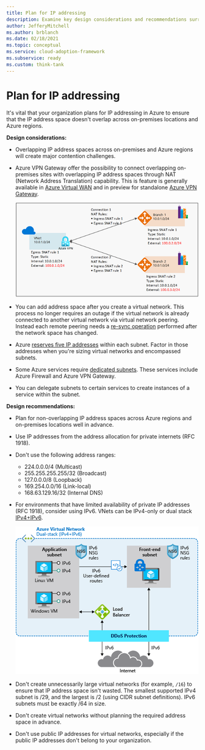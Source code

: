 ```yaml
---
title: Plan for IP addressing
description: Examine key design considerations and recommendations surrounding IP addressing in Azure.
author: JefferyMitchell
ms.author: brblanch
ms.date: 02/18/2021
ms.topic: conceptual
ms.service: cloud-adoption-framework
ms.subservice: ready
ms.custom: think-tank
---
```


<!-- docutune:ignore "Azure VPN Gateway" -->

# Plan for IP addressing

It's vital that your organization plans for IP addressing in Azure to ensure that the IP address space doesn't overlap across on-premises locations and Azure regions.

**Design considerations:**

- Overlapping IP address spaces across on-premises and Azure regions will create major contention challenges.

- Azure VPN Gateway offer the possibility to connect overlapping on-premises sites with overlapping IP address spaces through NAT (Network Address Translation) capability. This is feature is generally available in [Azure Virtual WAN](https://docs.microsoft.com/azure/virtual-wan/nat-rules-vpn-gateway) and in preview for standalone [Azure VPN Gateway](https://docs.microsoft.com/azure/vpn-gateway/nat-howto).

  ![Diagram that shows how NAT works with VPN Gateway.](./media/vpn-nat.png)

- You can add address space after you create a virtual network. This process no longer requires an outage if the virtual network is already connected to another virtual network via virtual network peering. Instead each remote peering needs a [re-sync operation](https://docs.microsoft.com/azure/architecture/networking/prefixes/add-ip-space-peered-vnet) performed after the network space has changed.

- Azure [reserves five IP addresses](https://docs.microsoft.com/azure/virtual-network/virtual-networks-faq#are-there-any-restrictions-on-using-ip-addresses-within-these-subnets) within each subnet. Factor in those addresses when you're sizing virtual networks and encompassed subnets.

- Some Azure services require [dedicated subnets](/azure/virtual-network/virtual-network-for-azure-services#services-that-can-be-deployed-into-a-virtual-network). These services include Azure Firewall and Azure VPN Gateway.

- You can delegate subnets to certain services to create instances of a service within the subnet.

**Design recommendations:**

- Plan for non-overlapping IP address spaces across Azure regions and on-premises locations well in advance.

- Use IP addresses from the address allocation for private internets (RFC 1918).

- Don't use the following address ranges:
  - 224.0.0.0/4 (Multicast)
  - 255.255.255.255/32 (Broadcast)
  - 127.0.0.0/8 (Loopback)
  - 169.254.0.0/16 (Link-local)
  - 168.63.129.16/32 (Internal DNS)

- For environments that have limited availability of private IP addresses (RFC 1918), consider using IPv6. VNets can be IPv4-only or dual stack [IPv4+IPv6](https://docs.microsoft.com/azure/virtual-network/ip-services/ipv6-overview).

  ![Diagram that shows IPv4 and IPv6 Dual stack.](./media/azure-ipv4andipv6.png)

- Don't create unnecessarily large virtual networks (for example, `/16`) to ensure that IP address space isn't wasted. The smallest supported IPv4 subnet is /29, and the largest is /2 (using CIDR subnet definitions). IPv6 subnets must be exactly /64 in size.

- Don't create virtual networks without planning the required address space in advance.

- Don't use public IP addresses for virtual networks, especially if the public IP addresses don't belong to your organization.
